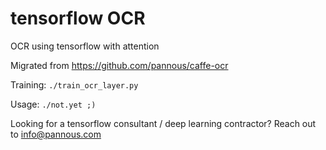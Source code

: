 # tensorflow OCR
OCR using tensorflow with attention

Migrated from https://github.com/pannous/caffe-ocr

Training:
`./train_ocr_layer.py`

Usage:
`./not.yet ;)`

Looking for a tensorflow consultant / deep learning contractor? Reach out to info@pannous.com
